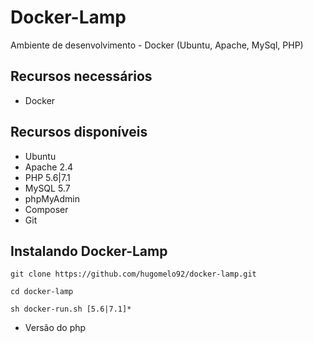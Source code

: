 # Docker-Lamp
Ambiente de desenvolvimento - Docker (Ubuntu, Apache, MySql, PHP)

## Recursos necessários

 - Docker

## Recursos disponíveis

 - Ubuntu
 - Apache 2.4
 - PHP 5.6|7.1
 - MySQL 5.7
 - phpMyAdmin
 - Composer
 - Git

## Instalando Docker-Lamp

    git clone https://github.com/hugomelo92/docker-lamp.git

    cd docker-lamp

    sh docker-run.sh [5.6|7.1]*

* Versão do php

